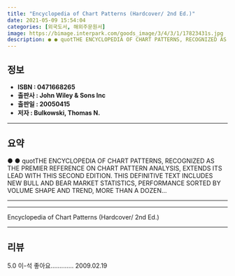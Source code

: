 ```yaml
---
title: "Encyclopedia of Chart Patterns (Hardcover/ 2nd Ed.)"
date: 2021-05-09 15:54:04
categories: [외국도서, 해외주문원서]
image: https://bimage.interpark.com/goods_image/3/4/3/1/17823431s.jpg
description: ● ● quotTHE ENCYCLOPEDIA OF CHART PATTERNS, RECOGNIZED AS THE PREMIER REFERENCE ON CHART PATTERN ANALYSIS, EXTENDS ITS LEAD WITH THIS SECOND EDITION. THIS DEF
---
```


## **정보**

- **ISBN : 0471668265**
- **출판사 : John Wiley & Sons Inc**
- **출판일 : 20050415**
- **저자 : Bulkowski, Thomas N.**

------



## **요약**

●  ●  quotTHE ENCYCLOPEDIA OF CHART PATTERNS, RECOGNIZED AS THE PREMIER REFERENCE ON CHART PATTERN ANALYSIS, EXTENDS ITS LEAD WITH THIS SECOND EDITION. THIS DEFINITIVE TEXT INCLUDES NEW BULL AND BEAR MARKET STATISTICS, PERFORMANCE SORTED BY VOLUME SHAPE AND TREND, MORE THAN A DOZEN... 

------



------


Encyclopedia of Chart Patterns (Hardcover/ 2nd Ed.) 

------


## **리뷰** 

5.0 이-석 좋아요............. 2009.02.19 <br/>